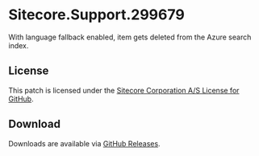 # Sitecore.Support.299679
With language fallback enabled, item gets deleted from the Azure search index.

## License  
This patch is licensed under the [Sitecore Corporation A/S License for GitHub](https://github.com/sitecoresupport/Sitecore.Support.299679/blob/master/LICENSE).  

## Download  
Downloads are available via [GitHub Releases](https://github.com/sitecoresupport/Sitecore.Support.299679/releases).  
